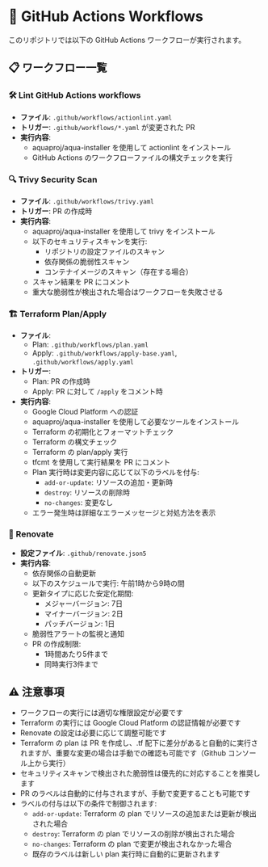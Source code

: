 # 🔄 GitHub Actions Workflows

このリポジトリでは以下の GitHub Actions ワークフローが実行されます。

## 📋 ワークフロー一覧

### 🛠️ Lint GitHub Actions workflows
- **ファイル**: `.github/workflows/actionlint.yaml`
- **トリガー**: `.github/workflows/*.yaml` が変更された PR
- **実行内容**: 
  - aquaproj/aqua-installer を使用して actionlint をインストール
  - GitHub Actions のワークフローファイルの構文チェックを実行

### 🔍 Trivy Security Scan
- **ファイル**: `.github/workflows/trivy.yaml`
- **トリガー**: PR の作成時
- **実行内容**:
  - aquaproj/aqua-installer を使用して trivy をインストール
  - 以下のセキュリティスキャンを実行:
    - リポジトリの設定ファイルのスキャン
    - 依存関係の脆弱性スキャン
    - コンテナイメージのスキャン（存在する場合）
  - スキャン結果を PR にコメント
  - 重大な脆弱性が検出された場合はワークフローを失敗させる

### 🏗️ Terraform Plan/Apply
- **ファイル**: 
  - Plan: `.github/workflows/plan.yaml`
  - Apply: `.github/workflows/apply-base.yaml`, `.github/workflows/apply.yaml`
- **トリガー**: 
  - Plan: PR の作成時
  - Apply: PR に対して `/apply` をコメント時
- **実行内容**:
  - Google Cloud Platform への認証
  - aquaproj/aqua-installer を使用して必要なツールをインストール
  - Terraform の初期化とフォーマットチェック
  - Terraform の構文チェック
  - Terraform の plan/apply 実行
  - tfcmt を使用して実行結果を PR にコメント
  - Plan 実行時は変更内容に応じて以下のラベルを付与:
    - `add-or-update`: リソースの追加・更新時
    - `destroy`: リソースの削除時
    - `no-changes`: 変更なし
  - エラー発生時は詳細なエラーメッセージと対処方法を表示

### 🔄 Renovate
- **設定ファイル**: `.github/renovate.json5`
- **実行内容**:
  - 依存関係の自動更新
  - 以下のスケジュールで実行: 午前1時から9時の間
  - 更新タイプに応じた安定化期間:
    - メジャーバージョン: 7日
    - マイナーバージョン: 2日
    - パッチバージョン: 1日
  - 脆弱性アラートの監視と通知
  - PR の作成制限:
    - 1時間あたり5件まで
    - 同時実行3件まで

## ⚠️ 注意事項
- ワークフローの実行には適切な権限設定が必要です
- Terraform の実行には Google Cloud Platform の認証情報が必要です
- Renovate の設定は必要に応じて調整可能です
- Terraform の plan は PR を作成し、.tf 配下に差分があると自動的に実行されますが、重要な変更の場合は手動での確認も可能です（Github コンソール上から実行）
- セキュリティスキャンで検出された脆弱性は優先的に対応することを推奨します
- PR のラベルは自動的に付与されますが、手動で変更することも可能です
- ラベルの付与は以下の条件で制御されます:
  - `add-or-update`: Terraform の plan でリソースの追加または更新が検出された場合
  - `destroy`: Terraform の plan でリソースの削除が検出された場合
  - `no-changes`: Terraform の plan で変更が検出されなかった場合
  - 既存のラベルは新しい plan 実行時に自動的に更新されます
